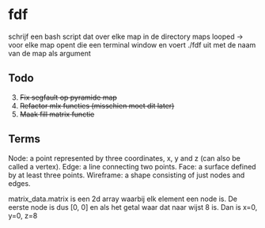 # fdf

schrijf een bash script dat over elke map in de directory maps looped
-> voor elke map opent die een terminal window en voert ./fdf uit met de naam van de map als argument

## Todo
3. ~~Fix segfault op pyramide map~~
1. ~~Refactor mlx functies (misschien moet dit later)~~
2. ~~Maak fill matrix functie~~


## Terms
Node: a point represented by three coordinates, x, y and z (can also be called a vertex).
Edge: a line connecting two points.
Face: a surface defined by at least three points.
Wireframe: a shape consisting of just nodes and edges.

matrix_data.matrix is een 2d array waarbij elk element een node is. De eerste node is dus [0, 0] en als het getal waar dat naar wijst 8 is. Dan is x=0, y=0, z=8